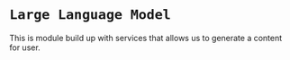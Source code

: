 # `Large Language Model`

This is module build up with services that allows us to generate a content for user.
